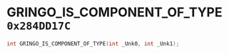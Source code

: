# GRINGO_IS_COMPONENT_OF_TYPE `0x284DD17C`

```cpp
int GRINGO_IS_COMPONENT_OF_TYPE(int _Unk0, int _Unk1);
```